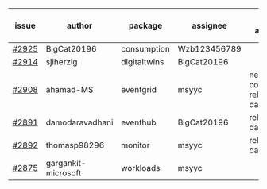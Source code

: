 | issue | author | package | assignee | bot advice | created date of issue | target release date | date from target |
| ------ | ------ | ------ | ------ | ------ | ------ | ------ | :-----: |
| [#2925](https://github.com/Azure/sdk-release-request/issues/2925) | BigCat20196 | consumption | Wzb123456789 |   | 06-16 | 06-30 |   |
| [#2914](https://github.com/Azure/sdk-release-request/issues/2914) | sjiherzig | digitaltwins | BigCat20196 |   | 06-13 | 06-30 |   |
| [#2908](https://github.com/Azure/sdk-release-request/issues/2908) | ahamad-MS | eventgrid | msyyc | new comment.  <br> release date < 2 ! <br> | 06-13 | 06-15 | -2 |
| [#2891](https://github.com/Azure/sdk-release-request/issues/2891) | damodaravadhani | eventhub | BigCat20196 |   release date < 2 ! <br> | 06-06 | 06-20 | 2 |
| [#2892](https://github.com/Azure/sdk-release-request/issues/2892) | thomasp98296 | monitor | msyyc |   release date < 2 ! <br> | 06-06 | 06-20 | 2 |
| [#2875](https://github.com/Azure/sdk-release-request/issues/2875) | gargankit-microsoft | workloads | msyyc |   | 06-03 | 06-30 |   |
